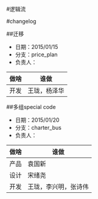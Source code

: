 #逻辑流



#changelog

##迁移

+ 日期：2015/01/15
+ 分支：price_plan
+ 负责人：

| 做啥 | 谁做 |
| --- | --- |
| 开发 | 王珑，杨泽华 |

##多组special code

+ 日期：2015/01/20
+ 分支：charter_bus
+ 负责人：

| 做啥 | 谁做 |
| --- | --- |
| 产品 | 袁国新 |
| 设计 | 宋绪尧 |
| 开发 | 王珑，李兴明，张诗伟 |